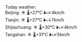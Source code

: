 Today weather:  
Beijing: ☀️   🌡️+27°C 🌬️↙4km/h  
Tianjin: ☀️   🌡️+27°C 🌬️↓7km/h  
Shijiazhuang: ☀️   🌡️+30°C 🌬️↙4km/h  
Tangshan: ☀️   🌡️+31°C 🌬️↙5km/h  
